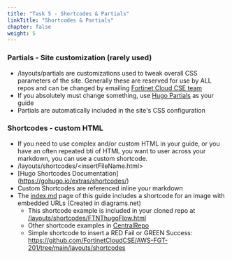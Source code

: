 ```yaml
---
title: "Task 5 - Shortcodes & Partials"
linkTitle: "Shortcodes & Partials"
chapter: false
weight: 5
---
```


### Partials - Site customization (rarely used)

- /layouts/partials are customizations used to tweak overall CSS parameters of the site.  Generally these are reserved for use by ALL repos and can be changed by emailing [Fortinet Cloud CSE team](mailto:fortinetcloudcse@fortinet.com)
- If you absolutely must change something, use [Hugo Partials](https://gohugo.io/templates/partials/) as your guide
- Partials are automatically included in the site's CSS configuration

### Shortcodes - custom HTML 

- If you need to use complex and/or custom HTML in your guide, or you have an often repeated bti of HTML you want to user across your markdown, you can use a custom shortcode.
- /layouts/shortcodes/<insertFileName.html>
- [Hugo Shortcodes Documentation] (https://gohugo.io/extras/shortcodes/)
- Custom Shortcodes are referenced inline your markdown
- The [index.md](https://github.com/FortinetCloudCSE/UserRepo/blob/main/content/_index.md) page of this guide includes a shortcode for an image with embedded URLs (Created in diagrams.net)
  - This shortcode example is included in your cloned repo at [/layouts/shortcodes/FTNThugoFlow.html](https://github.com/FortinetCloudCSE/UserRepo/blob/main/layouts/shortcodes/FTNThugoFlow.html)
  - Other shortcode examples in [CentralRepo](https://github.com/FortinetCloudCSE/CentralRepo/tree/main/layouts/shortcodes)
  - Simple shortcode to insert a RED Fail or GREEN Success: https://github.com/FortinetCloudCSE/AWS-FGT-201/tree/main/layouts/shortcodes